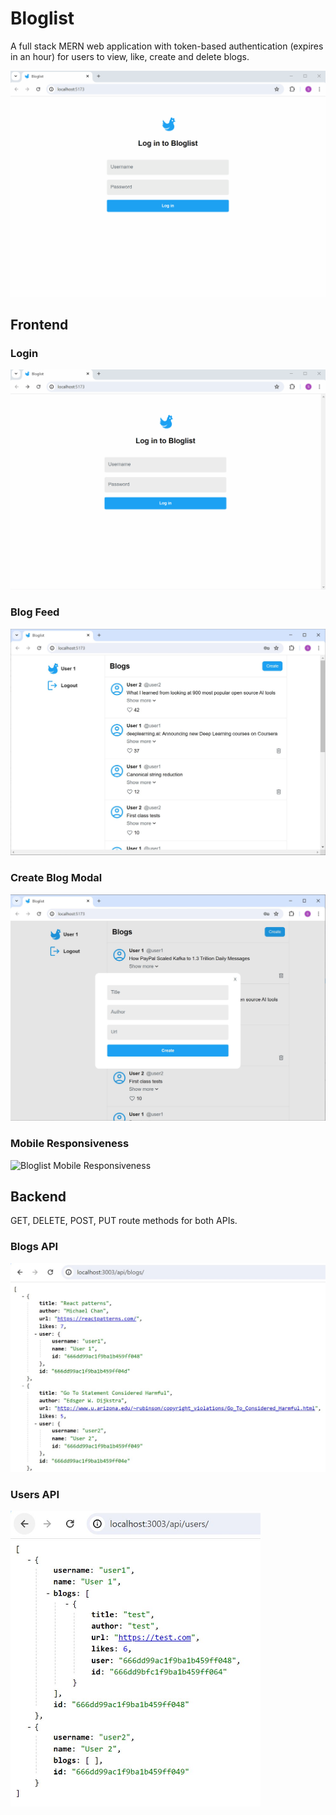 # Bloglist

A full stack MERN web application with token-based authentication (expires in an hour) for users to view, like, create and delete blogs.

<img src="./public/bloglist_demo.gif" alt="Bloglist Demo"/>

## Frontend

### Login

<img src="./public/login.gif" alt="Bloglist Login"/>

### Blog Feed

<img src="./public/blog_feed.jpg" alt="Bloglist Feed"/>

### Create Blog Modal

<img src="./public/create_modal.jpg" alt="Bloglist Create Modal"/>

### Mobile Responsiveness

<img src="./public/mobile_responsiveness.gif" alt="Bloglist Mobile Responsiveness"/>

## Backend

GET, DELETE, POST, PUT route methods for both APIs.

### Blogs API

<img src="./public/blogs_api.jpg" alt="Bloglist Blogs API" height="auto" width="800px"/>

### Users API

<img src="./public/users_api.jpg" alt="Bloglist Users API" height="auto" width="400px"/>
